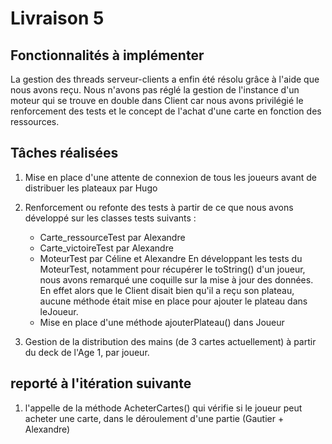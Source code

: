 # Livraison 5

## Fonctionnalités à implémenter

La gestion des threads serveur-clients a enfin été résolu grâce à l'aide que nous avons reçu. 
Nous n'avons pas réglé la gestion de l'instance d'un moteur qui se trouve en double dans Client car nous avons privilégié le renforcement des tests et le concept de l'achat d'une carte en fonction des ressources. 

## Tâches réalisées 

1. Mise en place d'une attente de connexion de tous les joueurs avant de distribuer les plateaux par Hugo 

2. Renforcement ou refonte des tests à partir de ce que nous avons développé sur les classes tests suivants :
    - Carte_ressourceTest par Alexandre
    - Carte_victoireTest par Alexandre
    - MoteurTest par Céline et Alexandre
En développant les tests du MoteurTest, notamment pour récupérer le toString() d'un joueur, nous avons remarqué une coquille sur la mise à jour des données. En effet alors que le Client disait bien qu'il a reçu son plateau, aucune méthode était mise en place pour ajouter le plateau dans leJoueur. 
    - Mise en place d'une méthode ajouterPlateau() dans Joueur

3. Gestion de la distribution des mains (de 3 cartes actuellement) à partir du deck de l'Age 1, par joueur.

## reporté à l'itération suivante

1. l'appelle de la méthode AcheterCartes() qui vérifie si le joueur peut acheter une carte, dans le déroulement d'une partie (Gautier + Alexandre)
